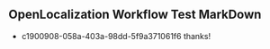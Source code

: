 ## OpenLocalization Workflow Test MarkDown
* c1900908-058a-403a-98dd-5f9a371061f6 thanks!

<!--HONumber=Aug16_HO4-->



